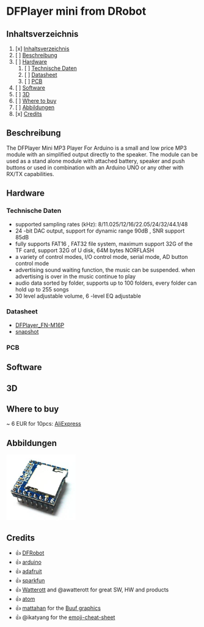 # DFPlayer mini from DRobot
## Inhaltsverzeichnis
1. [x] [Inhaltsverzeichnis](#Inhaltsverzeichnis)
1. [ ] [Beschreibung](#Beschreibung)
1. [ ] [Hardware](#Hardware)
   1. [ ] [Technische Daten](#technische-daten)
   1. [ ] [Datasheet](#datasheet)
   1. [ ] [PCB](#PCB)
1. [ ] [Software](#Software)
1. [ ] [3D](#3D)
1. [ ] [Where to buy](#Where-to-buy)
1. [ ] [Abbildungen](#Abbildungen)
1. [x] [Credits](#Credits)

## Beschreibung
The DFPlayer Mini MP3 Player For Arduino is a small and low price MP3 module with an simplified output directly to the speaker. The module can be used as a stand alone module with attached battery, speaker and push buttons or used in combination with an Arduino UNO or any other with RX/TX capabilities.

## Hardware
### Technische Daten
* supported sampling rates (kHz): 8/11.025/12/16/22.05/24/32/44.1/48
* 24 -bit DAC output, support for dynamic range 90dB , SNR support 85dB
* fully supports FAT16 , FAT32 file system, maximum support 32G of the TF card, support 32G of U disk, 64M bytes NORFLASH
* a variety of control modes, I/O control mode, serial mode, AD button control mode
* advertising sound waiting function, the music can be suspended. when advertising is over in the music continue to play
* audio data sorted by folder, supports up to 100 folders, every folder can hold up to 255 songs
* 30 level adjustable volume, 6 -level EQ adjustable

### Datasheet
* [DFPlayer_FN-M16P](https://github.com/DFRobot/DFRobotDFPlayerMini/blob/master/doc/FN-M16P%2BEmbedded%2BMP3%2BAudio%2BModule%2BDatasheet.pdf)
* [snapshot](datasheet/FN-M16P_DFPlayer_Mini.pdf)
### PCB
## Software
## 3D

## Where to buy
~ 6 EUR for 10pcs: [AliExpress](https://www.aliexpress.com/item/32821800330.html)

## Abbildungen
![Front](images/front.png)

## Credits
* :+1: [DFRobot](https://www.dfrobot.com/product-1121.html)
* :+1: [arduino](https://github.com/arduino)
* :+1: [adafruit](https://github.com/adafruit)
* :+1: [sparkfun](https://github.com/sparkfun)
* :+1: [Watterott](https://github.com/watterott) and @awatterott for great SW, HW and products
* :+1: [atom](https://github.com/atom)
* :+1: [mattahan](https://www.deviantart.com/mattahan) for the [Buuf graphics](https://www.deviantart.com/mattahan/art/Buuf-37966044)
* :+1: @ikatyang for the [emoji-cheat-sheet](https://github.com/ikatyang/emoji-cheat-sheet/blob/master/README.md)
